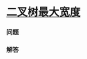 # [二叉树最大宽度](https://leetcode-cn.com/problems/maximum-width-of-binary-tree)

### 问题

### 解答

```

```

